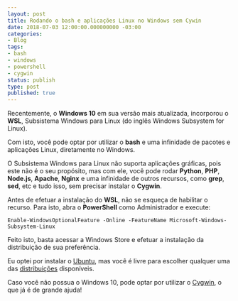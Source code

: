 ```yaml
---
layout: post
title: Rodando o bash e aplicações Linux no Windows sem Cywin
date: 2018-07-03 12:00:00.000000000 -03:00
categories:
- Blog
tags:
- bash
- windows
- powershell
- cygwin
status: publish
type: post
published: true
---
```


Recentemente, o **Windows 10** em sua versão mais atualizada, incorporou o **WSL**, Subsistema Windows para Linux (do inglês Windows Subsystem for Linux).

Com isto, você pode optar por utilizar o **bash** e uma infinidade de pacotes e aplicações Linux, diretamente no Windows.

O Subsistema Windows para Linux não suporta aplicações gráficas, pois este não é o seu propósito, mas com ele, você pode rodar **Python**, **PHP**, **Node.js**, **Apache**, **Nginx** e uma infinidade de outros recursos, como **grep**, **sed**, etc e tudo isso, sem precisar instalar o **Cygwin**.

Antes de efetuar a instalação do **WSL**, não se esqueça de habilitar o recurso.
Para isto, abra o **PowerShell** como Administrador e execute:

    Enable-WindowsOptionalFeature -Online -FeatureName Microsoft-Windows-Subsystem-Linux

Feito isto, basta acessar a Windows Store e efetuar a instalação da distribuição de sua preferência.

Eu optei por instalar o [Ubuntu](https://www.microsoft.com/en-us/p/ubuntu/9nblggh4msv6?activetab=pivot%3aoverviewtab "Ubuntu"), mas você é livre para escolher qualquer uma das [distribuições](https://aka.ms/wslstore "distribuições") disponíveis.

Caso você não possua o Windows 10, pode optar por utilizar o [Cygwin](https://www.cygwin.com/ "Cygwin"), o que já é de grande ajuda!